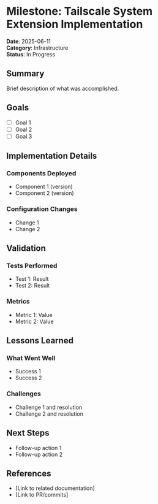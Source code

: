 # Milestone: Tailscale System Extension Implementation

**Date**: 2025-06-11  
**Category**: Infrastructure  
**Status**: In Progress

## Summary

Brief description of what was accomplished.

## Goals

- [ ] Goal 1
- [ ] Goal 2
- [ ] Goal 3

## Implementation Details

### Components Deployed
- Component 1 (version)
- Component 2 (version)

### Configuration Changes
- Change 1
- Change 2

## Validation

### Tests Performed
- Test 1: Result
- Test 2: Result

### Metrics
- Metric 1: Value
- Metric 2: Value

## Lessons Learned

### What Went Well
- Success 1
- Success 2

### Challenges
- Challenge 1 and resolution
- Challenge 2 and resolution

## Next Steps

- Follow-up action 1
- Follow-up action 2

## References

- [Link to related documentation]
- [Link to PR/commits]
